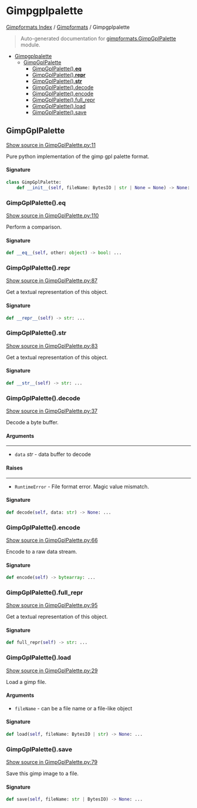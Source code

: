 # Gimpgplpalette

[Gimpformats Index](../README.md#gimpformats-index) / [Gimpformats](./index.md#gimpformats) / Gimpgplpalette

> Auto-generated documentation for [gimpformats.GimpGplPalette](../../../gimpformats/GimpGplPalette.py) module.

- [Gimpgplpalette](#gimpgplpalette)
  - [GimpGplPalette](#gimpgplpalette)
    - [GimpGplPalette().__eq__](#gimpgplpalette()__eq__)
    - [GimpGplPalette().__repr__](#gimpgplpalette()__repr__)
    - [GimpGplPalette().__str__](#gimpgplpalette()__str__)
    - [GimpGplPalette().decode](#gimpgplpalette()decode)
    - [GimpGplPalette().encode](#gimpgplpalette()encode)
    - [GimpGplPalette().full_repr](#gimpgplpalette()full_repr)
    - [GimpGplPalette().load](#gimpgplpalette()load)
    - [GimpGplPalette().save](#gimpgplpalette()save)

## GimpGplPalette

[Show source in GimpGplPalette.py:11](../../../gimpformats/GimpGplPalette.py#L11)

Pure python implementation of the gimp gpl palette format.

#### Signature

```python
class GimpGplPalette:
    def __init__(self, fileName: BytesIO | str | None = None) -> None: ...
```

### GimpGplPalette().__eq__

[Show source in GimpGplPalette.py:110](../../../gimpformats/GimpGplPalette.py#L110)

Perform a comparison.

#### Signature

```python
def __eq__(self, other: object) -> bool: ...
```

### GimpGplPalette().__repr__

[Show source in GimpGplPalette.py:87](../../../gimpformats/GimpGplPalette.py#L87)

Get a textual representation of this object.

#### Signature

```python
def __repr__(self) -> str: ...
```

### GimpGplPalette().__str__

[Show source in GimpGplPalette.py:83](../../../gimpformats/GimpGplPalette.py#L83)

Get a textual representation of this object.

#### Signature

```python
def __str__(self) -> str: ...
```

### GimpGplPalette().decode

[Show source in GimpGplPalette.py:37](../../../gimpformats/GimpGplPalette.py#L37)

Decode a byte buffer.

#### Arguments

----
 - `data` *str* - data buffer to decode

#### Raises

------
 - `RuntimeError` - File format error.  Magic value mismatch.

#### Signature

```python
def decode(self, data: str) -> None: ...
```

### GimpGplPalette().encode

[Show source in GimpGplPalette.py:66](../../../gimpformats/GimpGplPalette.py#L66)

Encode to a raw data stream.

#### Signature

```python
def encode(self) -> bytearray: ...
```

### GimpGplPalette().full_repr

[Show source in GimpGplPalette.py:95](../../../gimpformats/GimpGplPalette.py#L95)

Get a textual representation of this object.

#### Signature

```python
def full_repr(self) -> str: ...
```

### GimpGplPalette().load

[Show source in GimpGplPalette.py:29](../../../gimpformats/GimpGplPalette.py#L29)

Load a gimp file.

#### Arguments

- `fileName` - can be a file name or a file-like object

#### Signature

```python
def load(self, fileName: BytesIO | str) -> None: ...
```

### GimpGplPalette().save

[Show source in GimpGplPalette.py:79](../../../gimpformats/GimpGplPalette.py#L79)

Save this gimp image to a file.

#### Signature

```python
def save(self, fileName: str | BytesIO) -> None: ...
```